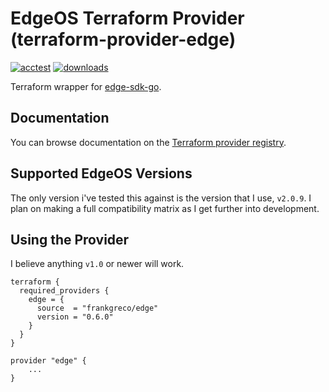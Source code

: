 # EdgeOS Terraform Provider (terraform-provider-edge)

[![acctest](https://github.com/frankgreco/terraform-provider-edge/actions/workflows/acctest.yml/badge.svg)](https://github.com/frankgreco/terraform-provider-edge/actions/workflows/acctest.yml)
[![downloads](https://img.shields.io/badge/downloads-684%2Fmonth-blue)](https://img.shields.io/badge/downloads-684%2Fmonth-blue)

Terraform wrapper for [edge-sdk-go](https://github.com/frankgreco/edge-sdk-go).

## Documentation
You can browse documentation on the [Terraform provider registry](https://registry.terraform.io/providers/frankgreco/edge/latest/docs).

## Supported EdgeOS Versions
The only version i've tested this against is the version that I use, `v2.0.9`. I plan on making a full compatibility matrix as I get further into development.

## Using the Provider
I believe anything `v1.0` or newer will work.

```
terraform {
  required_providers {
    edge = {
      source  = "frankgreco/edge"
      version = "0.6.0"
    }
  }
}

provider "edge" {
    ...
}
```
